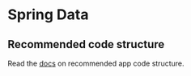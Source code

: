 # Spring Data

## Recommended code structure

Read the [docs](https://docs.spring.io/spring-boot/reference/using/structuring-your-code.html) on recommended app code structure.
